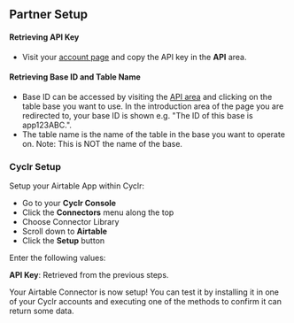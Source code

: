 
## Partner Setup

#### Retrieving API Key
*   Visit your [account page](https://airtable.com/account) and copy the API key in the **API** area.

#### Retrieving Base ID and Table Name
*   Base ID can be accessed by visiting the [API area](https://airtable.com/api) and clicking on the table base you want to use. In the introduction area of the page you are redirected to, your base ID is shown e.g. "The ID of this base is app123ABC.".
*   The table name is the name of the table in the base you want to operate on. Note: This is NOT the name of the base.

### Cyclr Setup

Setup your Airtable App within Cyclr:

*   Go to your **Cyclr Console**
*   Click the **Connectors** menu along the top
*   Choose Connector Library
*   Scroll down to **Airtable**
*   Click the **Setup** button

Enter the following values:

**API Key**: Retrieved from the previous steps.


Your Airtable Connector is now setup! You can test it by installing it in one of your Cyclr accounts and executing one of the methods to confirm it can return some data.
